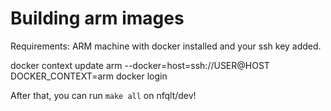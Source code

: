 # Building arm images

Requirements: ARM machine with docker installed and your ssh key added.

docker context update arm --docker=host=ssh://USER@HOST
DOCKER_CONTEXT=arm docker login

After that, you can run `make all` on nfqlt/dev!
